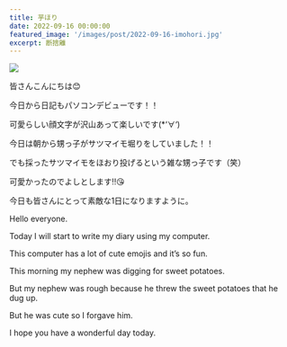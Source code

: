 ```yaml
---
title: 芋ほり
date: 2022-09-16 00:00:00
featured_image: '/images/post/2022-09-16-imohori.jpg'
excerpt: 断捨離
---
```


![](https://yutarochan.github.io/yurumina/images/post/2022-09-16-imohori.jpg)

皆さんこんにちは😊

今日から日記もパソコンデビューです！！

可愛らしい顔文字が沢山あって楽しいです(*‘∀‘)

今日は朝から甥っ子がサツマイモ堀りをしていました！！

でも採ったサツマイモをほおり投げるという雑な甥っ子です（笑）

可愛かったのでよしとします‼😘

今日も皆さんにとって素敵な1日になりますように。


Hello everyone.

Today I will start to write my diary using my computer.

This computer has a lot of cute emojis and it’s so fun.

This morning my nephew was digging for sweet potatoes.

But my nephew was rough because he threw the sweet potatoes that he dug up.  

But he was cute so I forgave him.

I hope you have a wonderful day today.
